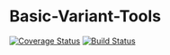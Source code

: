 # Basic-Variant-Tools


[![Coverage Status](https://coveralls.io/repos/github/Matthew-Mosior/Basic-Variant-Tools/badge.svg?branch=master)](https://coveralls.io/github/Matthew-Mosior/Basic-Variant-Tools?branch=master)  [![Build Status](https://travis-ci.com/Matthew-Mosior/Basic-Variant-Tools.svg?branch=master)](https://travis-ci.com/Matthew-Mosior/Basic-Variant-Tools)
